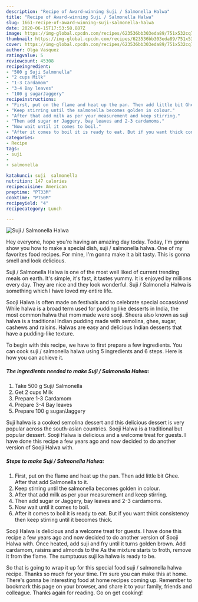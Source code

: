 ```yaml
---
description: "Recipe of Award-winning Suji / Salmonella Halwa"
title: "Recipe of Award-winning Suji / Salmonella Halwa"
slug: 1661-recipe-of-award-winning-suji-salmonella-halwa
date: 2020-06-15T17:53:58.887Z
image: https://img-global.cpcdn.com/recipes/623536bb303eda89/751x532cq70/suji-salmonella-halwa-recipe-main-photo.jpg
thumbnail: https://img-global.cpcdn.com/recipes/623536bb303eda89/751x532cq70/suji-salmonella-halwa-recipe-main-photo.jpg
cover: https://img-global.cpcdn.com/recipes/623536bb303eda89/751x532cq70/suji-salmonella-halwa-recipe-main-photo.jpg
author: Olga Vasquez
ratingvalue: 5
reviewcount: 45308
recipeingredient:
- "500 g Suji Salmonella"
- "2 cups Milk"
- "1-3 Cardamom"
- "3-4 Bay leaves"
- "100 g sugarJaggery"
recipeinstructions:
- "First, put on the flame and heat up the pan. Then add little bit Ghee. After that add Salmonella to it."
- "Keep stirring until the salmonella becomes golden in colour."
- "After that add milk as per your measurement and keep stirring."
- "Then add sugar or Jaggery, bay leaves and 2-3 cardamoms."
- "Now wait until it comes to boil."
- "After it comes to boil it is ready to eat. But if you want thick consistency then keep stirring until it becomes thick."
categories:
- Recipe
tags:
- suji
- 
- salmonella

katakunci: suji  salmonella 
nutrition: 147 calories
recipecuisine: American
preptime: "PT33M"
cooktime: "PT50M"
recipeyield: "4"
recipecategory: Lunch

---
```



![Suji / Salmonella Halwa](https://img-global.cpcdn.com/recipes/623536bb303eda89/751x532cq70/suji-salmonella-halwa-recipe-main-photo.jpg)

Hey everyone, hope you're having an amazing day today. Today, I'm gonna show you how to make a special dish, suji / salmonella halwa. One of my favorites food recipes. For mine, I'm gonna make it a bit tasty. This is gonna smell and look delicious.

Suji / Salmonella Halwa is one of the most well liked of current trending meals on earth. It's simple, it's fast, it tastes yummy. It is enjoyed by millions every day. They are nice and they look wonderful. Suji / Salmonella Halwa is something which I have loved my entire life.

Sooji Halwa is often made on festivals and to celebrate special occassions! While halwa is a broad term used for pudding like desserts in India, the most common halwa that mom made were sooji. Sheera also known as suji halwa is a traditional Indian pudding made with semolina, ghee, sugar, cashews and raisins. Halwas are easy and delicious Indian desserts that have a pudding-like texture.


To begin with this recipe, we have to first prepare a few ingredients. You can cook suji / salmonella halwa using 5 ingredients and 6 steps. Here is how you can achieve it.

<!--inarticleads1-->

##### The ingredients needed to make Suji / Salmonella Halwa:

1. Take 500 g Suji/ Salmonella
1. Get 2 cups Milk
1. Prepare 1-3 Cardamom
1. Prepare 3-4 Bay leaves
1. Prepare 100 g sugar/Jaggery


Suji halwa is a cooked semolina dessert and this delicious dessert is very popular across the south-asian countries. Sooji Halwa is a traditional but popular dessert. Sooji Halwa is delicious and a welcome treat for guests. I have done this recipe a few years ago and now decided to do another version of Sooji Halwa with. 

<!--inarticleads2-->

##### Steps to make Suji / Salmonella Halwa:

1. First, put on the flame and heat up the pan. Then add little bit Ghee. After that add Salmonella to it.
1. Keep stirring until the salmonella becomes golden in colour.
1. After that add milk as per your measurement and keep stirring.
1. Then add sugar or Jaggery, bay leaves and 2-3 cardamoms.
1. Now wait until it comes to boil.
1. After it comes to boil it is ready to eat. But if you want thick consistency then keep stirring until it becomes thick.


Sooji Halwa is delicious and a welcome treat for guests. I have done this recipe a few years ago and now decided to do another version of Sooji Halwa with. Once heated, add suji and fry until it turns golden brown. Add cardamom, raisins and almonds to the As the mixture starts to froth, remove it from the flame. The sumptuous suji ka halwa is ready to be. 

So that is going to wrap it up for this special food suji / salmonella halwa recipe. Thanks so much for your time. I'm sure you can make this at home. There's gonna be interesting food at home recipes coming up. Remember to bookmark this page on your browser, and share it to your family, friends and colleague. Thanks again for reading. Go on get cooking!
